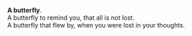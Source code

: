 **A butterfly**.  
A butterfly to remind you, that all is not lost.  
A butterfly that flew by, when you were lost in your thoughts.  